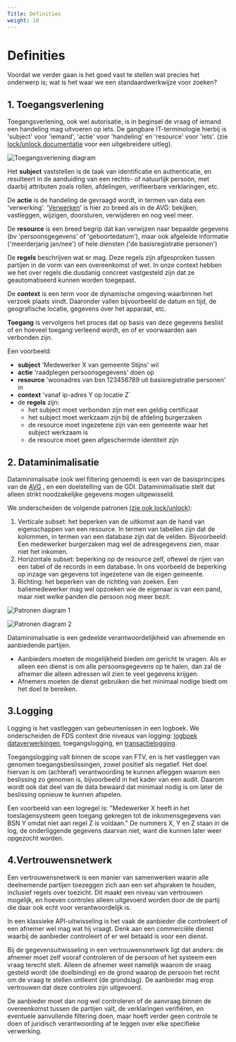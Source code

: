 ```yaml
---
Title: Definities
weight: 10
---
```


# Definities

Voordat we verder gaan is het goed vast te stellen wat precies het onderwerp is;
wat is het waar we een standaardwerkwijze voor zoeken?

## 1. <a name="Toegangsverlening"></a>Toegangsverlening

Toegangsverlening, ook wel autorisatie, is in beginsel de vraag of iemand een handeling mag uitvoeren op iets.
De gangbare IT-terminologie hierbij is 'subject' voor 'iemand', 'actie' voor 'handeling' en 'resource' voor 'iets'.
(zie [lock/unlock documentatie](https://kadaster-labs.github.io/lock-unlock-docs/afscherming/autorisatie/) voor een uitgebreidere uitleg).

![Toegangsverlening diagram](/ftv/images/2.1toegangsverlening.png)

Het **subject** vaststellen is de taak van identificatie en authenticatie, en resulteert in de aanduiding van een rechts- of natuurlijk persoon, met daarbij
attributen zoals rollen, afdelingen, verifieerbare verklaringen, etc.

De **actie** is de handeling de gevraagd wordt, in termen van data een 'verwerking'. '[Verwerken](https://www.autoriteitpersoonsgegevens.nl/themas/basis-avg/privacy-en-persoonsgegevens/verwerken-van-persoonsgegevens)' is hier zo breed als in de AVG: bekijken, vastleggen,
wijzigen, doorsturen, verwijderen en nog veel meer.

De **resource** is een breed begrip dat kan verwijzen naar bepaalde gegevens (bv 'persoonsgegevens' of 'geboortedatum'), maar ook afgeleide informatie
('meerderjarig jan/nee') of hele diensten ('de basisregistratie personen')

De **regels** beschrijven wat er mag. Deze regels zijn afgesproken tussen partijen in de vorm van een overeenkomst of wet.
In onze context hebben we het over regels die dusdanig concreet vastgesteld zijn dat ze geautomatiseerd kunnen worden toegepast.

De **context** is een term voor de dynamische omgeving waarbinnen het verzoek plaats vindt. Daaronder vallen bijvoorbeeld de datum en tijd,
de geografische locatie, gegevens over het apparaat, etc.

**Toegang** is vervolgens het proces dat op basis van deze gegevens beslist of en hoeveel toegang verleend wordt,
en of er voorwaarden aan verbonden zijn.

Een voorbeeld:

- **subject** 'Medewerker X van gemeente Stijns' wil
- **actie** 'raadplegen persoonsgegevens' doen op
- **resource** 'woonadres van bsn 123456789 uit basisregistratie personen' in
- **context** 'vanaf ip-adres Y op locatie Z`
- de **regels** zijn:
    - het subject moet verbonden zijn met een geldig certificaat
    - het subject moet werkzaam zijn bij de afdeling burgerzaken
    - de resource moet ingezetene zijn van een gemeente waar het subject werkzaam is
    - de resource moet geen afgeschermde identiteit zijn

## 2. Dataminimalisatie

Dataminimalisatie (ook wel filtering genoemd) is een van de basisprincipes van de [AVG](https://www.autoriteitpersoonsgegevens.nl/themas/basis-avg/avg-algemeen/de-avg-in-het-kort#:~:text=Dataminimalisatie) , en een doelstelling van de GDI.
Dataminimalisatie stelt dat alleen strikt noodzakelijke gegevens mogen uitgewisseld.

We onderscheiden de volgende patronen [(zie ook lock/unlock)](https://kadaster-labs.github.io/lock-unlock-docs/afscherming/afschermingspatronen/):

1. Verticale subset: het beperken van de uitkomst aan de hand van eigenschappen van een resource.
   In termen van tabellen zijn dat de kolommen, in termen van een database zijn dat de velden.
   Bijvoorbeeld: Een medewerker burgerzaken mag wel de adresgegevens zien, maar niet het inkomen.
2. Horizontale subset: beperking op de resource zelf, oftewel de rijen van een tabel of de records in een database.
   In ons voorbeeld de beperking op inzage van gegevens tot ingezetene van de eigen gemeente.
3. Richting: het beperken van de richting van zoeken. Een baliemedewerker mag wel opzoeken wie de eigenaar is van een pand,
   maar niet welke panden die persoon nog meer bezit.

![Patronen diagram 1](/ftv/images/2.1patronen1.png)

![Patronen diagram 2](/ftv/images/2.1patronen2.png)

Dataminimalisatie is een gedeelde verantwoordelijkheid van afnemende en aanbiedende partijen.

- Aanbieders moeten de mogelijkheid bieden om gericht te vragen. Als er alleen een dienst is om alle persoonsgegevens op
  te halen, dan zal de afnemer die alleen adressen wil zien te veel gegevens krijgen.
- Afnemers moeten de dienst gebruiken die het minimaal nodige biedt om het doel te bereiken.

## 3.Logging

Logging is het vastleggen van gebeurtenissen in een logboek. We onderscheiden de FDS context drie niveaus van logging: 
[logboek dataverwerkingen](https://federatief.datastelsel.nl/kennisbank/logboek-dataverwerkingen/), toegangslogging, en [transactielogging](https://gitdocumentatie.logius.nl/publicatie/fsc/logging/).

Toegangslogging valt binnen de scope van FTV, en is het vastleggen van genomen toegangsbeslissingen, zowel positief als negatief. 
Het doel hiervan is om (achteraf) verantwoording te kunnen afleggen waarom een beslissing zo genomen is, bijvoorbeeld in het kader van een audit.
Daarom wordt ook dat deel van de data bewaard dat minimaal nodig is om later de beslissing opnieuw te kunnen afspelen.

Een voorbeeld van een logregel is: "Medewerker X heeft in het toeslagensysteem geen toegang gekregen tot de inkomensgegevens van BSN Y omdat niet aan regel Z is voldaan."
De nummers X, Y en Z staan in de log, de onderliggende gegevens daarvan niet, want die kunnen later weer opgezocht worden.

## 4.Vertrouwensnetwerk

Een vertrouwensnetwerk is een manier van samenwerken waarin alle deelnemende partijen toezeggen zich aan een set afspraken te houden, inclusief 
regels over toezicht. Dit maakt een niveau van vertrouwen mogelijk, en hoeven controles alleen uitgevoerd worden door de de partij die daar
ook echt voor verantwoordelijk is.

In een klassieke API-uitwisseling is het vaak de aanbieder die controleert of een afnemer wel mag wat hij vraagt.
Denk aan een commerciële dienst waarbij de aanbieder controleert of er wel betaald is voor een dienst.

Bij de gegevensuitwisseling in een vertrouwensnetwerk ligt dat anders: de afnemer moet zelf vooraf controleren of de persoon of het systeem
een vraag terecht stelt. Alleen de afnemer weet namelijk waarom de vraag gesteld wordt (de doelbinding) en de grond waarop de persoon het recht
om de vraag te stellen ontleent (de grondslag). De aanbieder mag erop vertrouwen dat deze controles zijn uitgevoerd.

De aanbieder moet dan nog wel controleren of de aanvraag binnen de overeenkomst tussen de partijen valt, de verklaringen verifiëren, en eventuele aanvullende filtering doen,
maar hoeft verder geen controle te doen of juridisch verantwoording af te leggen over elke specifieke verwerking.